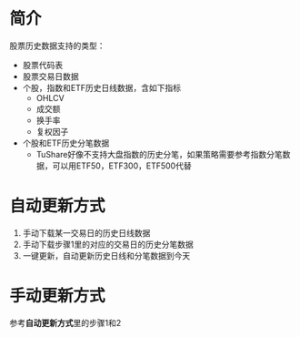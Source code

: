 # 简介
股票历史数据支持的类型：
- 股票代码表
- 股票交易日数据
- 个股，指数和ETF历史日线数据，含如下指标
    - OHLCV
    - 成交额
    - 换手率
    - 复权因子
- 个股和ETF历史分笔数据
    - TuShare好像不支持大盘指数的历史分笔，如果策略需要参考指数分笔数据，可以用ETF50，ETF300，ETF500代替 

# 自动更新方式
1. 手动下载某一交易日的历史日线数据
2. 手动下载步骤1里的对应的交易日的历史分笔数据
3. 一键更新，自动更新历史日线和分笔数据到今天

# 手动更新方式
参考**自动更新方式**里的步骤1和2